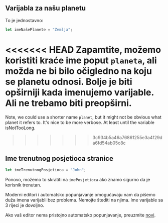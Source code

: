 ## Varijabla za našu planetu

To je jednostavno:

```js
let imeNašePlanete = "Zemlja";
```

<<<<<<< HEAD
Zapamtite, možemo koristiti kraće ime poput `planeta`, ali možda ne bi bilo očigledno na koju se planetu odnosi. Bolje je biti opširniji kada imenujemo varijable. Ali ne trebamo biti preopširni.
=======
Note, we could use a shorter name `planet`, but it might not be obvious what planet it refers to. It's nice to be more verbose. At least until the variable isNotTooLong.
>>>>>>> 3c934b5a46a76861255e3a4f29da6fd54ab05c8c

## Ime trenutnog posjetioca stranice

```js
let imeTrenutnogPosjetioca = "John";
```

Ponovo, možemo to skratiti na `imePosjetioca` ako znamo sigurno da je korisnik trenutan.

Moderni editori i automatsko popunjavanje omogućavaju nam da pišemo duža imena varijabli bez problema. Nemojte štediti na njima. Ime varijable sa 3 rijeci je dovoljno.

Ako vaš editor nema pristojno automatsko popunjavanje, preuzmite [novi](/code-editors).
